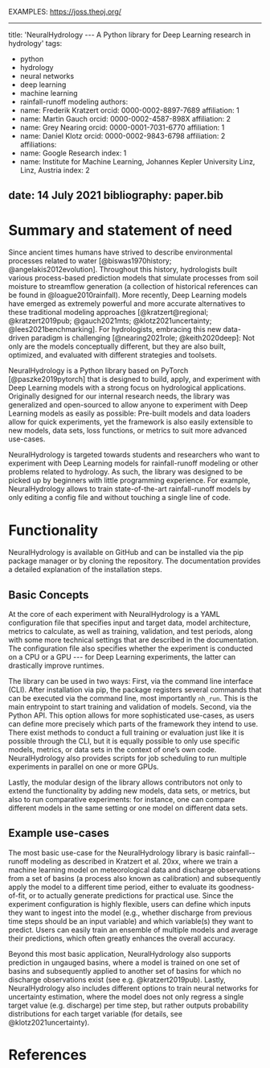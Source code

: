 EXAMPLES: https://joss.theoj.org/

---
title: 'NeuralHydrology --- A Python library for Deep Learning research in hydrology'
tags:
  - python
  - hydrology
  - neural networks
  - deep learning
  - machine learning
  - rainfall-runoff modeling
authors:
  - name: Frederik Kratzert
    orcid: 0000-0002-8897-7689
    affiliation: 1
  - name: Martin Gauch
    orcid: 0000-0002-4587-898X
    affiliation: 2
  - name: Grey Nearing
    orcid: 0000-0001-7031-6770
    affiliation: 1
- name: Daniel Klotz
    orcid: 0000-0002-9843-6798
    affiliation: 2
affiliations:
 - name: Google Research
   index: 1
 - name: Institute for Machine Learning, Johannes Kepler University Linz, Linz, Austria
   index: 2

date: 14 July 2021
bibliography: paper.bib
---

# Summary and statement of need

Since ancient times humans have strived to describe environmental processes related to water [@biswas1970history; @angelakis2012evolution].
Throughout this history, hydrologists built various process-based prediction models that simulate processes from soil moisture to streamflow generation (a collection of historical references can be found in @loague2010rainfall). More recently, Deep Learning models have emerged as extremely powerful and more accurate alternatives to these traditional modeling approaches [@kratzert@regional; @kratzert2019pub; @gauch2021mts; @klotz2021uncertainty; @lees2021benchmarking]. For hydrologists, embracing this new data-driven paradigm is challenging [@nearing2021role; @keith2020deep]: Not only are the models conceptually different, but they are also built, optimized, and evaluated with different strategies and toolsets.

NeuralHydrology is a Python library based on PyTorch [@paszke2019pytorch] that is designed to build, apply, and experiment with Deep Learning models with a strong focus on hydrological applications. Originally designed for our internal research needs, the library was generalized and open-sourced to allow anyone to experiment with Deep Learning models as easily as possible: Pre-built models and data loaders allow for quick experiments, yet the framework is also easily extensible to new models, data sets, loss functions, or metrics to suit more advanced use-cases.

NeuralHydrology is targeted towards students and researchers who want to experiment with Deep Learning models for rainfall-runoff modeling or other problems related to hydrology. As such, the library was designed to be picked up by beginners with little programming experience. For example, NeuralHydrology allows to train state-of-the-art rainfall-runoff models by only editing a config file and without touching a single line of code.


# Functionality

NeuralHydrology is available on GitHub and can be installed via the pip package manager or by cloning the repository. The documentation provides a detailed explanation of the installation steps.

## Basic Concepts

At the core of each experiment with NeuralHydrology is a YAML configuration file that specifies input and target data, model architecture, metrics to calculate, as well as training, validation, and test periods, along with some more technical settings that are described in the documentation. The configuration file also specifies whether the experiment is conducted on a CPU or a GPU --- for Deep Learning experiments, the latter can drastically improve runtimes.

The library can be used in two ways: First, via the command line interface (CLI). After installation via pip, the package registers several commands that can be executed via the command line, most importantly `nh_run`. This is the main entrypoint to start training and validation of models. Second, via the Python API. This option allows for more sophisticated use-cases, as users can define more precisely which parts of the framework they intend to use. There exist methods to conduct a full training or evaluation just like it is possible through the CLI, but it is equally possible to only use specific models, metrics, or data sets in the context of one’s own code. NeuralHydrology also provides scripts for job scheduling to run multiple experiments in parallel on one or more GPUs.

Lastly, the modular design of the library allows contributors not only to extend the functionality by adding new models, data sets, or metrics, but also to run comparative experiments: for instance, one can compare different models in the same setting or one model on different data sets.

## Example use-cases

The most basic use-case for the NeuralHydrology library is basic rainfall--runoff modeling as described in Kratzert et al. 20xx, where we train a machine learning model on meteorological data and discharge observations from a set of basins (a process also known as calibration) and subsequently apply the model to a different time period, either to evaluate its goodness-of-fit, or to actually generate predictions for practical use. Since the experiment configuration is highly flexible, users can define which inputs they want to ingest into the model (e.g., whether discharge from previous time steps should be an input variable) and which variable(s) they want to predict. Users can easily train an ensemble of multiple models and average their predictions, which often greatly enhances the overall accuracy.

Beyond this most basic application, NeuralHydrology also supports prediction in ungauged basins, where a model is trained on one set of basins and subsequently applied to another set of basins for which no discharge observations exist (see e.g. @kratzert2019pub). Lastly, NeuralHydrology also includes different options to train neural networks for uncertainty estimation, where the model does not only regress a single target value (e.g. discharge) per time step, but rather outputs probability distributions for each target variable (for details, see @klotz2021uncertainty).

# References
